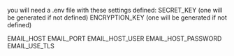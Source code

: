 you will need a .env file with these settings defined:
   SECRET_KEY (one will be generated if not defined)
   ENCRYPTION_KEY (one will be generated if not defined)

   EMAIL_HOST
   EMAIL_PORT
   EMAIL_HOST_USER
   EMAIL_HOST_PASSWORD
   EMAIL_USE_TLS